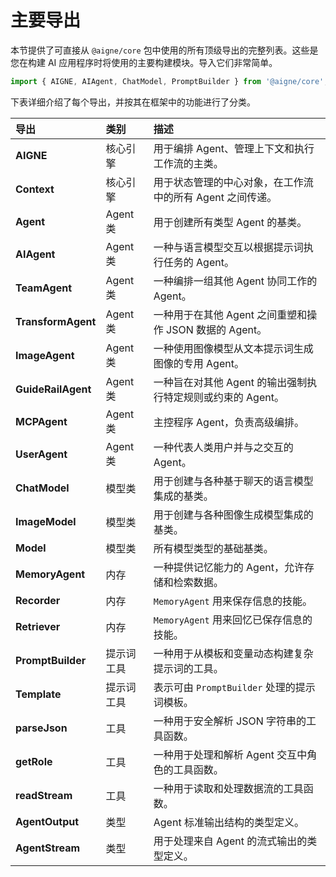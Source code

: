 # 主要导出

本节提供了可直接从 `@aigne/core` 包中使用的所有顶级导出的完整列表。这些是您在构建 AI 应用程序时将使用的主要构建模块。导入它们非常简单。

```typescript icon=logos:typescript
import { AIGNE, AIAgent, ChatModel, PromptBuilder } from '@aigne/core';
```

下表详细介绍了每个导出，并按其在框架中的功能进行了分类。

| 导出 | 类别 | 描述 |
| :--- | :--- | :--- |
| **AIGNE** | 核心引擎 | 用于编排 Agent、管理上下文和执行工作流的主类。 |
| **Context** | 核心引擎 | 用于状态管理的中心对象，在工作流中的所有 Agent 之间传递。 |
| **Agent** | Agent 类 | 用于创建所有类型 Agent 的基类。 |
| **AIAgent** | Agent 类 | 一种与语言模型交互以根据提示词执行任务的 Agent。 |
| **TeamAgent** | Agent 类 | 一种编排一组其他 Agent 协同工作的 Agent。 |
| **TransformAgent** | Agent 类 | 一种用于在其他 Agent 之间重塑和操作 JSON 数据的 Agent。 |
| **ImageAgent** | Agent 类 | 一种使用图像模型从文本提示词生成图像的专用 Agent。 |
| **GuideRailAgent** | Agent 类 | 一种旨在对其他 Agent 的输出强制执行特定规则或约束的 Agent。 |
| **MCPAgent** | Agent 类 | 主控程序 Agent，负责高级编排。 |
| **UserAgent** | Agent 类 | 一种代表人类用户并与之交互的 Agent。 |
| **ChatModel** | 模型类 | 用于创建与各种基于聊天的语言模型集成的基类。 |
| **ImageModel** | 模型类 | 用于创建与各种图像生成模型集成的基类。 |
| **Model** | 模型类 | 所有模型类型的基础基类。 |
| **MemoryAgent** | 内存 | 一种提供记忆能力的 Agent，允许存储和检索数据。 |
| **Recorder** | 内存 | `MemoryAgent` 用来保存信息的技能。 |
| **Retriever** | 内存 | `MemoryAgent` 用来回忆已保存信息的技能。 |
| **PromptBuilder** | 提示词工具 | 一种用于从模板和变量动态构建复杂提示词的工具。 |
| **Template** | 提示词工具 | 表示可由 `PromptBuilder` 处理的提示词模板。 |
| **parseJson** | 工具 | 一种用于安全解析 JSON 字符串的工具函数。 |
| **getRole** | 工具 | 一种用于处理和解析 Agent 交互中角色的工具函数。 |
| **readStream** | 工具 | 一种用于读取和处理数据流的工具函数。 |
| **AgentOutput** | 类型 | Agent 标准输出结构的类型定义。 |
| **AgentStream** | 类型 | 用于处理来自 Agent 的流式输出的类型定义。 |
